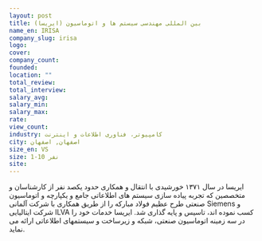```yaml
---
layout: post
title: بین المللى مهندسى سیستم ها و اتوماسیون (ایریسا)
name_en: IRISA
company_slug: irisa
logo: 
cover: 
company_count:
founded:
location: ""
total_review: 
total_interview: 
salary_avg: 
salary_min: 
salary_max: 
rate: 
view_count: 
industry: کامپیوتر، فناوری اطلاعات و اینترنت
city: اصفهان, اصفهان
size_en: VS
size: 1-10 نفر
site: 
---
```


ایریسا در سال ۱۳۷۱ خورشیدى با انتقال و همکارى حدود یکصد نفر از کارشناسان و متخصصین که تجربه پیاده سازى سیستم های اطلاعاتی جامع و یکپارچه و اتوماسیون صنعتى طرح عظیم فولاد مبارکه را از طریق همکارى با شرکت آلمانى Siemens و شرکت ایتالیایى ILVA کسب نموده اند، تاسیس و پایه گذارى شد.  ایریسا خدمات خود را در سه زمینه اتوماسیون صنعتی، شبکه و زیرساخت و سیستمهای اطلاعاتی ارائه مى نماید.
